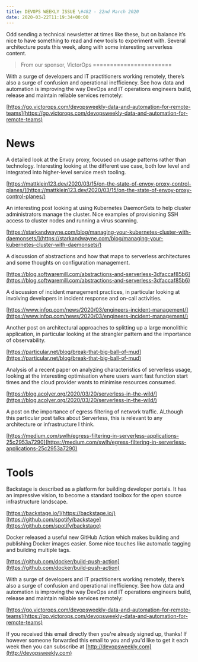 ```yaml
---
title: DEVOPS WEEKLY ISSUE \#482 - 22nd March 2020 
date: 2020-03-22T11:19:34+00:00
---
```


Odd sending a technical newsletter at times like these, but on balance it’s nice to have something to read and new tools to experiment with. Several architecture posts this week, along with some interesting serverless content.


>From our sponsor, VictorOps
=======================

With a surge of developers and IT practitioners working remotely, there’s also a surge of confusion and operational inefficiency. See how data and automation is improving the way DevOps and IT operations engineers build, release and maintain reliable services remotely:

[https://go.victorops.com/devopsweekly-data-and-automation-for-remote-teams](https://go.victorops.com/devopsweekly-data-and-automation-for-remote-teams)


News
====

A detailed look at the Envoy proxy, focused on usage patterns rather than technology. Interesting looking at the different use case, both low level and integrated into higher-level service mesh tooling.

[https://mattklein123.dev/2020/03/15/on-the-state-of-envoy-proxy-control-planes/](https://mattklein123.dev/2020/03/15/on-the-state-of-envoy-proxy-control-planes/)


An interesting post looking at using Kubernetes DaemonSets to help cluster administrators manage the cluster. Nice examples of provisioning SSH access to cluster nodes and running a virus scanning.

[https://starkandwayne.com/blog/managing-your-kubernetes-cluster-with-daemonsets/](https://starkandwayne.com/blog/managing-your-kubernetes-cluster-with-daemonsets/)


A discussion of abstractions and how that maps to serverless architectures and some thoughts on configuration management.

[https://blog.softwaremill.com/abstractions-and-serverless-3dfaccaf85b6](https://blog.softwaremill.com/abstractions-and-serverless-3dfaccaf85b6)


A discussion of incident management practices, in particular looking at involving developers in incident response and on-call activities.

[https://www.infoq.com/news/2020/03/engineers-incident-management/](https://www.infoq.com/news/2020/03/engineers-incident-management/)


Another post on architectural approaches to splitting up a large monolithic application, in particular looking at the strangler pattern and the importance of observability.

[https://particular.net/blog/break-that-big-ball-of-mud](https://particular.net/blog/break-that-big-ball-of-mud)


Analysis of a recent paper on analyzing characteristics of serverless usage, looking at the interesting optimisation where users want fast function start times and the cloud provider wants to minimise resources consumed.

[https://blog.acolyer.org/2020/03/20/serverless-in-the-wild/](https://blog.acolyer.org/2020/03/20/serverless-in-the-wild/)


A post on the importance of egress filtering of network traffic. ALthough this particular post talks about Serverless, this is relevant to any architecture or infrastructure I think.

[https://medium.com/swlh/egress-filtering-in-serverless-applications-25c2953a7290](https://medium.com/swlh/egress-filtering-in-serverless-applications-25c2953a7290)


Tools
=====

Backstage is described as a platform for building developer portals. It has an impressive vision, to become a standard toolbox for the open source infrastructure landscape.

[https://backstage.io/](https://backstage.io/)
[https://github.com/spotify/backstage](https://github.com/spotify/backstage)


Docker released a useful new GitHub Action which makes building and publishing Docker images easier. Some nice touches like automatic tagging and building multiple tags.

[https://github.com/docker/build-push-action](https://github.com/docker/build-push-action)


With a surge of developers and IT practitioners working remotely, there’s also a surge of confusion and operational inefficiency. See how data and automation is improving the way DevOps and IT operations engineers build, release and maintain reliable services remotely:

[https://go.victorops.com/devopsweekly-data-and-automation-for-remote-teams](https://go.victorops.com/devopsweekly-data-and-automation-for-remote-teams)



If you received this email directly then you're already signed up, thanks! If however someone forwarded this email to you and you'd like to get it each week then you can subscribe at [http://devopsweekly.com](http://devopsweekly.com)

